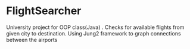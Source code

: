 # FlightSearcher
University project for OOP class(Java) .
Checks for available flights from given city to destination.
Using Jung2 framework to graph connections between the airports
